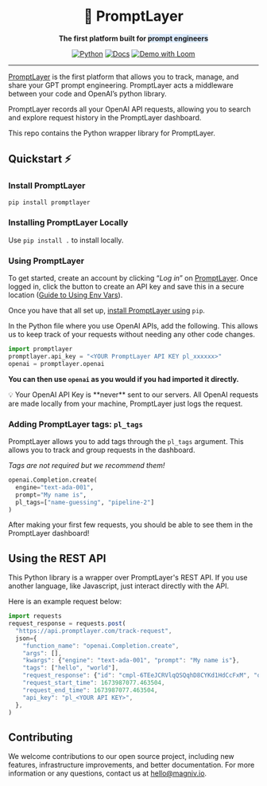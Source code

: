 <div align="center">

# 🍰 PromptLayer

**The first platform built for <span style="background-color: rgb(219, 234, 254);">prompt engineers</span>**

<a href="https://www.python.org/"><img alt="Python" src="https://img.shields.io/badge/-Python 3.8+-blue?style=for-the-badge&logo=python&logoColor=white"></a>
<a href="https://docs.promptlayer.com"><img alt="Docs" src="https://custom-icon-badges.herokuapp.com/badge/docs-PL-green.svg?logo=cake&style=for-the-badge&logoColor=white"></a>
<a href="https://www.loom.com/share/723cbdb43439458fb607e910faa13294"><img alt="Demo with Loom" src="https://img.shields.io/badge/Demo-loom-552586.svg?logo=loom&style=for-the-badge&labelColor=gray"></a>

---  

<div align="left">

[PromptLayer](https://promptlayer.com/) is the first platform that allows you to track, manage, and share your GPT prompt engineering. PromptLayer acts a middleware between your code and OpenAI’s python library. 

PromptLayer records all your OpenAI API requests, allowing you to search and explore request history in the PromptLayer dashboard.

This repo contains the Python wrapper library for PromptLayer.

## Quickstart ⚡

### Install PromptLayer

```bash
pip install promptlayer
```

### Installing PromptLayer Locally

Use `pip install .` to install locally.

### Using PromptLayer

To get started, create an account by clicking “*Log in*” on [PromptLayer](https://promptlayer.com/). Once logged in, click the button to create an API key and save this in a secure location ([Guide to Using Env Vars](https://towardsdatascience.com/the-quick-guide-to-using-environment-variables-in-python-d4ec9291619e)).

Once you have that all set up, [install PromptLayer using](https://pypi.org/project/promptlayer/) `pip`.

In the Python file where you use OpenAI APIs, add the following. This allows us to keep track of your requests without needing any other code changes.

```python
import promptlayer
promptlayer.api_key = "<YOUR PromptLayer API KEY pl_xxxxxx>"
openai = promptlayer.openai
```

**You can then use `openai` as you would if you had imported it directly.**

<aside>
💡 Your OpenAI API Key is **never** sent to our servers. All OpenAI requests are made locally from your machine, PromptLayer just logs the request.
</aside>

### Adding PromptLayer tags: `pl_tags`

PromptLayer allows you to add tags through the `pl_tags` argument. This allows you to track and group requests in the dashboard. 

*Tags are not required but we recommend them!*

```python
openai.Completion.create(
  engine="text-ada-001", 
  prompt="My name is", 
  pl_tags=["name-guessing", "pipeline-2"]
)
```

After making your first few requests, you should be able to see them in the PromptLayer dashboard!

## Using the REST API

This Python library is a wrapper over PromptLayer's REST API. If you use another language, like Javascript, just interact directly with the API. 

Here is an example request below:

```jsx
import requests
request_response = requests.post(
  "https://api.promptlayer.com/track-request",
  json={
    "function_name": "openai.Completion.create",
    "args": [],
    "kwargs": {"engine": "text-ada-001", "prompt": "My name is"},
    "tags": ["hello", "world"],
    "request_response": {"id": "cmpl-6TEeJCRVlqQSQqhD8CYKd1HdCcFxM", "object": "text_completion", "created": 1672425843, "model": "text-ada-001", "choices": [{"text": " advocacy\"\n\nMy name is advocacy.", "index": 0, "logprobs": None, "finish_reason": "stop"}]},
    "request_start_time": 1673987077.463504,
    "request_end_time": 1673987077.463504,
    "api_key": "pl_<YOUR API KEY>",
  },
)
```

## Contributing

We welcome contributions to our open source project, including new features, infrastructure improvements, and better documentation. For more information or any questions, contact us at [hello@magniv.io](mailto:hello@magniv.io).
